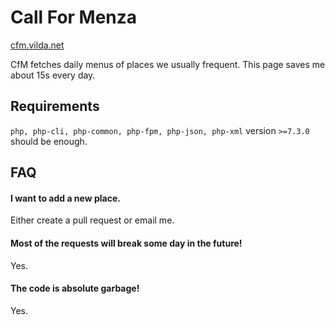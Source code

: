 # Call For Menza
[cfm.vilda.net](https://cfm.vilda.net)

CfM fetches daily menus of places we usually frequent. This page saves me about 15s every day.

## Requirements
`php, php-cli, php-common, php-fpm, php-json, php-xml` version `>=7.3.0` should be enough.

## FAQ
#### I want to add a new place.
Either create a pull request or email me.

#### Most of the requests will break some day in the future!
Yes.

#### The code is absolute garbage!
Yes.
